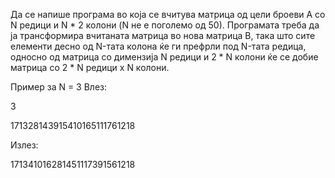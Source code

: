 Да се напише програма во која се вчитува матрица од цели броеви A со N редици и N * 2 колони (N не е поголемо од 50). Програмата треба да ја трансформира вчитаната матрица во нова матрица B, така што сите елементи десно од N-тата колона ќе ги префрли под N-тата редица, односно од матрица со димензија N редици и 2 * N колони ќе се добие матрица со 2 * N редици x N колони.

Пример за N = 3 Влез:

3

171328143915410165111761218

Излез:

171341016281451117391561218